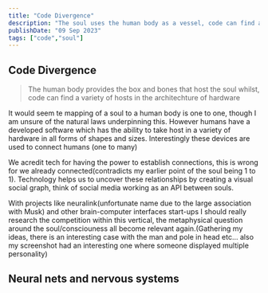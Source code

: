 ```yaml
---
title: "Code Divergence"
description: "The soul uses the human body as a vessel, code can find a varity of hosts in the architechture of hardware" 
publishDate: "09 Sep 2023"
tags: ["code","soul"]
---
```


## Code Divergence

> The human body provides the box and bones that host the soul whilst, code can find a variety of hosts in the architechture of hardware

It would seem te mapping of a soul to a human body is one to one, though I am unsure of the natural laws underpinning this. However humans 
have a developed software which has the ability to take host in a variety of hardware in all forms of shapes and sizes. Interestingly these devices
are used to connect humans (one to many)

We acredit tech for having the power to establish connections, this is wrong for we already connected(contradicts my earlier point of the soul being 1 to 1). Technology helps us to uncover these relationships by creating a visual social graph, think of social media working as an API between souls.

With projects like neuralink(unfortunate name due to the large association with Musk) and other brain-computer interfaces start-ups I should really research the competition within this vertical, the metaphysical question around the soul/consciouness all become relevant again.(Gathering my ideas, there is an interesting case with the man and pole in head etc... also my screenshot had an interesting one where someone displayed multiple personality)


## Neural nets and nervous systems
